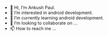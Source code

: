 - 👋 Hi, I’m Ankush Paul.
- 👀 I’m interested in android development.
- 🌱 I’m currently learning android development.
- 💞️ I’m looking to collaborate on ...
- 📫 How to reach me ...

<!---
WhiteTrex/WhiteTrex is a ✨ special ✨ repository because its `README.md` (this file) appears on your GitHub profile.
You can click the Preview link to take a look at your changes.
--->
